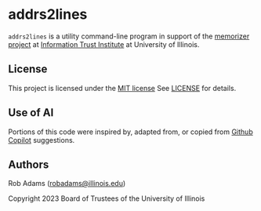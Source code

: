 # addrs2lines

`addrs2lines` is a utility command-line program
in support of the [memorizer project][2]
at [Information Trust Institute][3] at University of Illinois.

## License

This project is licensed under the [MIT license][4]
See [LICENSE][5] for details.

## Use of AI

Portions of this code were inspired by, adapted from,
or copied from [Github Copilot][1] suggestions.

## Authors

Rob Adams (<robadams@illinois.edu>)

Copyright 2023 Board of Trustees of the University of Illinois

[1]: https://docs.github.com/en/copilot/using-github-copilot/getting-started-with-github-copilot?tool=vscode
[2]: https://files.iti.illinois.edu/ring0/memorizer
[3]: https://iti.illinois.edu
[4]: https://opensource.org/license/mit/
[5]: LICENSE